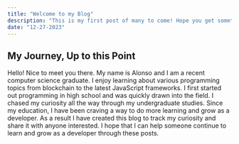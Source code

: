 ```yaml
---
title: "Welcome to my Blog"
description: "This is my first post of many to come! Hope you get something out of it!"
date: "12-27-2023"
---
```


## My Journey, Up to this Point

Hello! Nice to meet you there. My name is Alonso and I am a recent computer science graduate. I enjoy learning
about various programming topics from blockchain to the latest JavaScript frameworks. I first started out
programming in high school and was quickly drawn into the field. I chased my curiosity all the way through my
undergraduate studies. Since my education, I have been craving a way to do more learning and grow as a developer.
As a result I have created this blog to track my curiosity and share it with anyone interested. I hope that I can
help someone continue to learn and grow as a developer through these posts.